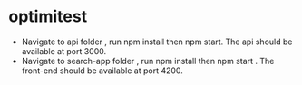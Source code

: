 # optimitest
- Navigate to api folder , run npm install then npm start. The api should be available at port 3000.
- Navigate to search-app folder , run npm install then npm start . The front-end should be available at port 4200.
